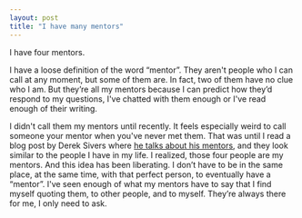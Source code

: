 ```yaml
---
layout: post
title: "I have many mentors"
---
```


I have four mentors.

I have a loose definition of the word “mentor”. They aren't people who I 
can call at any moment, but some of them are. In fact, two of them have 
no clue who I am. But they’re all my mentors because I can predict how 
they’d respond to my questions, I've chatted with them enough or I've 
read enough of their writing.

I didn't call them my mentors until recently. It feels especially weird 
to call someone your mentor when you've never met them. That was until 
I read a blog post by Derek Sivers where [he talks about his mentors](https://sive.rs/ment), 
and they look similar to the people I have in my life. I realized, those four 
people are my mentors. And this idea has been liberating. I don’t have 
to be in the same place, at the same time, with that perfect person, to 
eventually have a “mentor”. I've seen enough of what my mentors have to 
say that I find myself quoting them, to other people, and to myself. 
They’re always there for me, I only need to ask.
